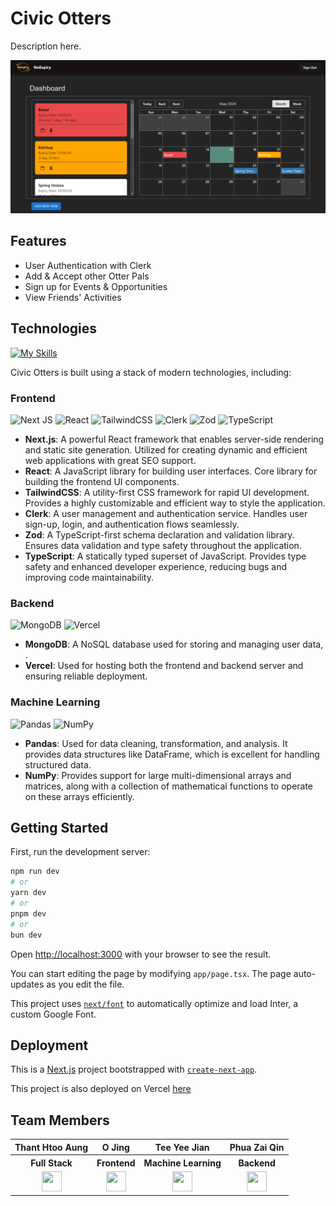 # Civic Otters

Description here.

![image](https://raw.githubusercontent.com/Zaiqin/NoExpiry/main/client/src/assets/screenshot.png)

## Features

- User Authentication with Clerk
- Add & Accept other Otter Pals
- Sign up for Events & Opportunities
- View Friends' Activities

## Technologies
[![My Skills](https://skillicons.dev/icons?i=next,react,tailwind,mongodb,vercel,ts&theme=dark)](https://skillicons.dev)

Civic Otters is built using a stack of modern technologies, including:

### Frontend

![Next JS](https://img.shields.io/badge/Next-black?style=for-the-badge&logo=next.js&logoColor=white)
![React](https://img.shields.io/badge/react-%2320232a.svg?style=for-the-badge&logo=react&logoColor=%2361DAFB)
![TailwindCSS](https://img.shields.io/badge/tailwindcss-%2338B2AC.svg?style=for-the-badge&logo=tailwind-css&logoColor=white)
![Clerk](https://custom-icon-badges.demolab.com/badge/clerk-black?style=for-the-badge&logo=clerk_&logoColor=white)
![Zod](https://img.shields.io/badge/zod-%233068b7.svg?style=for-the-badge&logo=zod&logoColor=white)
![TypeScript](https://img.shields.io/badge/typescript-%23007ACC.svg?style=for-the-badge&logo=typescript&logoColor=white)
- **Next.js**: A powerful React framework that enables server-side rendering and static site generation. Utilized for creating dynamic and efficient web applications with great SEO support.
- **React**: A JavaScript library for building user interfaces. Core library for building the frontend UI components.
- **TailwindCSS**: A utility-first CSS framework for rapid UI development. Provides a highly customizable and efficient way to style the application.
- **Clerk**: A user management and authentication service. Handles user sign-up, login, and authentication flows seamlessly.
- **Zod**: A TypeScript-first schema declaration and validation library. Ensures data validation and type safety throughout the application.
- **TypeScript**: A statically typed superset of JavaScript. Provides type safety and enhanced developer experience, reducing bugs and improving code maintainability.

### Backend

![MongoDB](https://img.shields.io/badge/MongoDB-%234ea94b.svg?style=for-the-badge&logo=mongodb&logoColor=white)
![Vercel](https://img.shields.io/badge/Vercel-black?style=for-the-badge&logo=vercel)
- **MongoDB**: A NoSQL database used for storing and managing user data, .
- **Vercel**: Used for hosting both the frontend and backend server and ensuring reliable deployment.

### Machine Learning

![Pandas](https://img.shields.io/badge/pandas-%23150458.svg?style=for-the-badge&logo=pandas&logoColor=white)
![NumPy](https://img.shields.io/badge/numpy-%23013243.svg?style=for-the-badge&logo=numpy&logoColor=white)
- **Pandas**: Used for data cleaning, transformation, and analysis. It provides data structures like DataFrame, which is excellent for handling structured data.
- **NumPy**: Provides support for large multi-dimensional arrays and matrices, along with a collection of mathematical functions to operate on these arrays efficiently.

## Getting Started

First, run the development server:

```bash
npm run dev
# or
yarn dev
# or
pnpm dev
# or
bun dev
```

Open [http://localhost:3000](http://localhost:3000) with your browser to see the result.

You can start editing the page by modifying `app/page.tsx`. The page auto-updates as you edit the file.

This project uses [`next/font`](https://nextjs.org/docs/basic-features/font-optimization) to automatically optimize and load Inter, a custom Google Font.

## Deployment

This is a [Next.js](https://nextjs.org/) project bootstrapped with [`create-next-app`](https://github.com/vercel/next.js/tree/canary/packages/create-next-app).

This project is also deployed on Vercel [here]()

## Team Members

<table>
  <tr>
    <th>Thant Htoo Aung</th>
    <th>O Jing</th>
    <th>Tee Yee Jian</th>
    <th>Phua Zai Qin</th>
  </tr>
  <tr>
    <th>Full Stack</th>
    <th>Frontend</th>
    <th>Machine Learning</th>
    <th>Backend</th>
  </tr>
  <tr>
    <td align="center"><img src="https://avatars.githubusercontent.com/u/85962485?s=64&v=4" width="32px" height="32px"></td>
    <td align="center"><img src="https://avatars.githubusercontent.com/u/111691710?s=64&v=4" width="32px" height="32px"></td>
    <td align="center"><img src="https://avatars.githubusercontent.com/u/36891548?v=4" width="32px" height="32px"></td>
    <td align="center"><img src="https://avatars.githubusercontent.com/u/96330406?v=4&size=40" width="32px" height="32px"></td>
  </tr>
</table>
